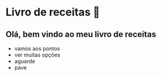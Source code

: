 # Livro de receitas 📖

## Olá, bem vindo ao meu livro de receitas

- vamos aos pontos
- ver muitas opções
- aguarde
- pave
